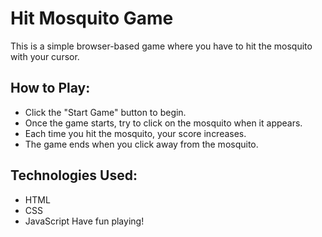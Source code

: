 # Hit Mosquito Game

This is a simple browser-based game where you have to hit the mosquito with your cursor.

## How to Play:
- Click the "Start Game" button to begin.
- Once the game starts, try to click on the mosquito when it appears.
- Each time you hit the mosquito, your score increases.
- The game ends when you click away from the mosquito.

## Technologies Used:
- HTML
- CSS
- JavaScript
Have fun playing!
